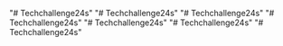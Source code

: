 "# Techchallenge24s" 
"# Techchallenge24s" 
"# Techchallenge24s" 
"# Techchallenge24s" 
"# Techchallenge24s" 
"# Techchallenge24s" 
"# Techchallenge24s" 
